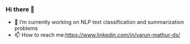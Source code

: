 ### Hi there 👋


- 🔭 I’m currently working on NLP text classification and summarization problems
- 📫 How to reach me:https://www.linkedin.com/in/varun-mathur-ds/

<!--

**vrunm/vrunm** is a ✨ _special_ ✨ repository because its `README.md` (this file) appears on your GitHub profile.

Here are some ideas to get you started:

-->
